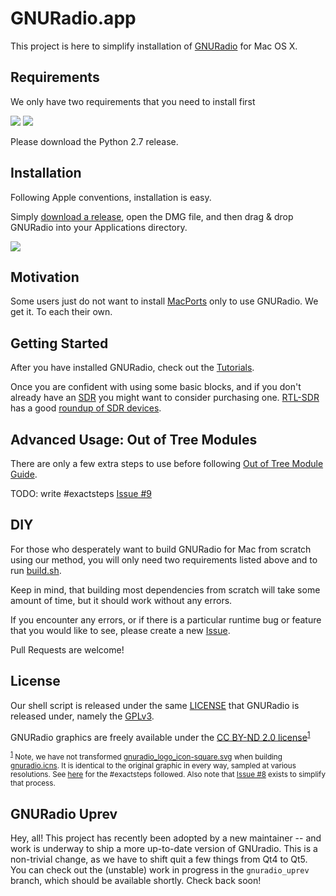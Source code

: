 # GNURadio.app

This project is here to simplify installation of [GNURadio](http://gnuradio.org/) for Mac OS X. 

## Requirements

We only have two requirements that you need to install first

<a href="https://www.python.org/downloads/" target="_blank"><img src="https://www.python.org/static/img/python-logo.png" /></a>
<a href="https://www.xquartz.org/" target="_blank"><img src="https://www.xquartz.org/Xlogo.png" /></a>

Please download the Python 2.7 release.

## Installation

Following Apple conventions, installation is easy.

Simply [download a release](https://github.com/cfriedt/gnuradio-for-mac-without-macports/releases), open the DMG file, and then drag & drop GNURadio into your Applications directory.

<a href="https://github.com/cfriedt/gnuradio-for-mac-without-macports/releases" target="_blank"><img src="https://raw.githubusercontent.com/cfriedt/gnuradio-for-mac-without-macports/master/screenshot.png" /></a>

## Motivation

Some users just do not want to install [MacPorts](https://www.macports.org) only to use GNURadio. We get it. To each their own.

## Getting Started

After you have installed GNURadio, check out the [Tutorials](http://gnuradio.org/redmine/projects/gnuradio/wiki/Tutorials).

Once you are confident with using some basic blocks, and if you don't already have an [SDR](https://en.wikipedia.org/wiki/Software-defined_radio) you might want to consider purchasing one. [RTL-SDR](http://www.rtl-sdr.com/) has a good [roundup of SDR devices](http://www.rtl-sdr.com/roundup-software-defined-radios/).

## Advanced Usage: Out of Tree Modules

There are only a few extra steps to use before following [Out of Tree Module Guide](http://gnuradio.org/redmine/projects/gnuradio/wiki/OutOfTreeModules).

TODO: write #exactsteps [Issue #9](https://github.com/cfriedt/gnuradio-for-mac-without-macports/issues/9)

## DIY

For those who desperately want to build GNURadio for Mac from scratch using our method, you will only need two requirements listed above and to run [build.sh](https://github.com/cfriedt/gnuradio-for-mac-without-macports/blob/master/build.sh).

Keep in mind, that building most dependencies from scratch will take some amount of time, but it should work without any errors.

If you encounter any errors, or if there is a particular runtime bug or feature that you would like to see, please create a new [Issue](https://github.com/cfriedt/gnuradio-for-mac-without-macports/issues).

Pull Requests are welcome!

## License

Our shell script is released under the same [LICENSE](https://github.com/cfriedt/gnuradio-for-mac-without-macports/blob/master/LICENSE) that GNURadio is released under, namely the [GPLv3](https://raw.githubusercontent.com/cfriedt/gnuradio-for-mac-without-macports/master/LICENSE).

GNURadio graphics are freely available under the [CC BY-ND 2.0 license](https://creativecommons.org/licenses/by-nd/2.0/)<sup><a href="#1">1</a></sup>

<div class="footnote"><p>
<small>
<sup><a href="#1">1</a></sup>
Note, we have not transformed <a href="https://github.com/gnuradio/gr-logo/blob/master/gnuradio_logo_icon-square.svg">gnuradio_logo_icon-square.svg</a> when building <a href="https://github.com/cfriedt/gnuradio-for-mac-without-macports/blob/master/gnuradio.icns">gnuradio.icns</a>. It is identical to the original graphic in every way, sampled at various resolutions. See <a href="http://applehelpwriter.com/2012/12/16/make-your-own-icns-icons-for-free/">here</a> for the #exactsteps followed. Also note that <a href="https://github.com/cfriedt/gnuradio-for-mac-without-macports/issues/8">Issue #8</a> exists to simplify that process.
</small>
</div>

## GNURadio Uprev

Hey, all! This project has recently been adopted by a new maintainer -- and work is underway to ship a more up-to-date version of GNUradio. This is a non-trivial change, as we have to shift quit a few things from Qt4 to Qt5. You can check out the (unstable) work in progress in the `gnuradio_uprev` branch, which should be available shortly. Check back soon! 
